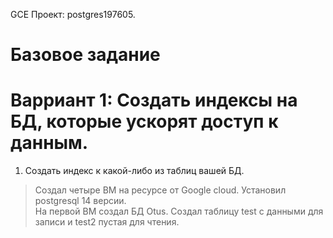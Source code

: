 GCE
Проект: postgres197605.

# Базовое задание 
# Варриант 1: Создать индексы на БД, которые ускорят доступ к данным.

1. Создать индекс к какой-либо из таблиц вашей БД.

> Создал четыре ВМ на ресурсе от Google cloud. Установил postgresql 14 версии.  
> На первой ВМ создал БД Otus. Создал таблицу test с данными для записи и test2 пустая для чтения.  
